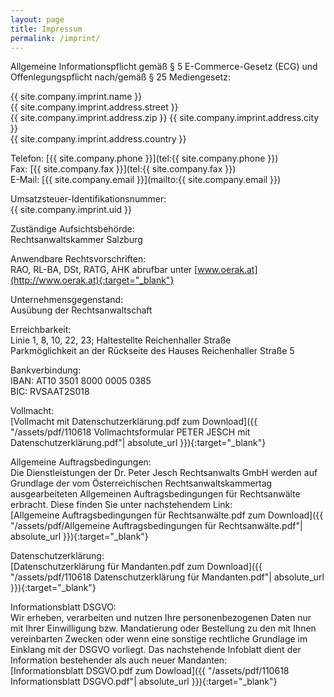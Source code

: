 ```yaml
---
layout: page
title: Impressum
permalink: /imprint/
---
```


Allgemeine Informationspflicht gemäß § 5 E-Commerce-Gesetz (ECG) und Offenlegungspflicht nach/gemäß § 25 Mediengesetz:

{{ site.company.imprint.name }}<br>
{{ site.company.imprint.address.street }}<br>
{{ site.company.imprint.address.zip }} {{ site.company.imprint.address.city }}<br>
{{ site.company.imprint.address.country }}

Telefon: [{{ site.company.phone }}](tel:{{ site.company.phone }})<br>
Fax: [{{ site.company.fax }}](tel:{{ site.company.fax }})<br>
E-Mail: [{{ site.company.email }}](mailto:{{ site.company.email }})

Umsatzsteuer-Identifikationsnummer: <br>
{{ site.company.imprint.uid }}

Zuständige Aufsichtsbehörde: <br>
Rechtsanwaltskammer Salzburg

Anwendbare Rechtsvorschriften: <br>
RAO, RL-BA, DSt, RATG, AHK abrufbar unter [www.oerak.at](http://www.oerak.at){:target="_blank"} <br>

Unternehmensgegenstand: <br>
Ausübung der Rechtsanwaltschaft

Erreichbarkeit: <br>
Linie 1, 8, 10, 22, 23; Haltestellte Reichenhaller Straße <br>
Parkmöglichkeit an der Rückseite des Hauses Reichenhaller Straße 5

Bankverbindung: <br>
IBAN: AT10 3501 8000 0005 0385 <br>
BIC: RVSAAT2S018

Vollmacht: <br>
[Vollmacht mit Datenschutzerklärung.pdf zum Download]({{ "/assets/pdf/110618 Vollmachtsformular PETER JESCH mit Datenschutzerklärung.pdf"| absolute_url }}){:target="_blank"}


Allgemeine Auftragsbedingungen: <br>
Die Dienstleistungen der Dr. Peter Jesch Rechtsanwalts GmbH werden auf Grundlage der vom Österreichischen Rechtsanwaltskammertag ausgearbeiteten Allgemeinen Auftragsbedingungen für Rechtsanwälte erbracht. Diese finden Sie unter nachstehendem Link: <br>
[Allgemeine Auftragsbedingungen für Rechtsanwälte.pdf zum Download]({{ "/assets/pdf/Allgemeine Auftragsbedingungen für Rechtsanwälte.pdf"| absolute_url }}){:target="_blank"}

Datenschutzerklärung: <br>
[Datenschutzerklärung für Mandanten.pdf zum Download]({{ "/assets/pdf/110618 Datenschutzerklärung für Mandanten.pdf"| absolute_url }}){:target="_blank"}

Informationsblatt DSGVO: <br>
Wir erheben, verarbeiten und nutzen Ihre personenbezogenen Daten nur mit Ihrer Einwilligung bzw. Mandatierung oder Bestellung zu den mit Ihnen vereinbarten Zwecken oder wenn eine sonstige rechtliche Grundlage im Einklang mit der DSGVO vorliegt. Das nachstehende Infoblatt dient der Information bestehender als auch neuer Mandanten: <br>
[Informationsblatt DSGVO.pdf zum Dowload]({{ "/assets/pdf/110618 Informationsblatt DSGVO.pdf"| absolute_url }}){:target="_blank"}
